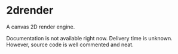 # 2drender

A canvas 2D render engine.

Documentation is not available right now. Delivery time is unknown. However, source code is well commented and neat.
